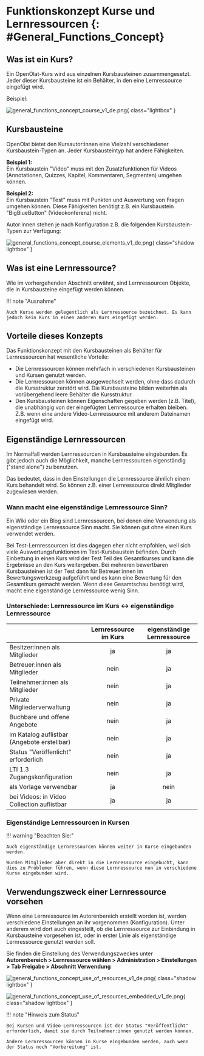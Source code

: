 # Funktionskonzept Kurse und Lernressourcen {: #General_Functions_Concept}


## Was ist ein Kurs?

Ein OpenOlat-Kurs wird aus einzelnen Kursbausteinen zusammengesetzt. Jeder dieser Kursbausteine ist ein Behälter, in den eine Lernressource eingefügt wird.

Beispiel: 

![general_functions_concept_course_v1_de.png](assets/general_functions_concept_course_v1_de.png){ class="lightbox" }

## Kursbausteine

OpenOlat bietet den Kursautor:innen eine Vielzahl verschiedener Kursbaustein-Typen an. Jeder Kursbausteintyp hat andere Fähigkeiten.

**Beispiel 1:**<br>
Ein Kursbaustein "Video" muss mit den Zusatzfunktionen für Videos (Annotationen, Quizzes, Kapitel, Kommentaren, Segmenten) umgehen können.

**Beispiel 2:**<br>
Ein Kursbaustein "Test" muss mit Punkten und Auswertung von Fragen umgehen können. Diese Fähigkeiten benötigt z.B. ein Kursbaustein "BigBlueButton" (Videokonferenz) nicht.

Autor:innen stehen je nach Konfiguration z.B. die folgenden Kursbaustein-Typen zur Verfügung:

![general_functions_concept_course_elements_v1_de.png](assets/general_functions_concept_course_elements_v1_de.png){ class="shadow lightbox" }


## Was ist eine Lernressource?

Wie im vorhergehenden Abschnitt erwähnt, sind Lernressourcen Objekte, die in Kursbausteine eingefügt werden können.

!!! note "Ausnahme"

    Auch Kurse werden gelegentlich als Lernressource bezeichnet. Es kann jedoch kein Kurs in einen anderen Kurs eingefügt werden.



## Vorteile dieses Konzepts

Das Funktionskonzept mit den Kursbausteinen als Behälter für Lernressourcen hat wesentliche Vorteile:

* Die Lernressourcen können mehrfach in verschiedenen Kursbausteinen und Kursen genutzt werden.
* Die Lernressourcen können ausgewechselt werden, ohne dass dadurch die Kursstruktur zerstört wird. Die Kursbausteine bilden weiterhin als vorübergehend leere Behälter die Kursstruktur.
* Den Kursbausteinen können Eigenschaften gegeben werden (z.B. Titel), die unabhängig von der eingefügten Lernressource erhalten bleiben. Z.B. wenn eine andere Video-Lernressource mit anderem Dateinamen eingefügt wird.



## Eigenständige Lernressourcen

Im Normalfall werden Lernressourcen in Kursbausteine eingebunden. Es gibt jedoch auch die Möglichkeit, manche Lernressourcen eigenständig ("stand alone") zu benutzen.

Das bedeutet, dass in den Einstellungen die Lernressource ähnlich einem Kurs behandelt wird. 
So können z.B. einer Lernressource direkt Mitglieder zugewiesen werden.


### Wann macht eine eigenständige Lernressource Sinn?

Ein Wiki oder ein Blog sind Lernressourcen, bei denen eine Verwendung als eigenständige Lernressource Sinn macht. Sie können gut ohne einen Kurs verwendet werden. 

Bei Test-Lernressourcen ist dies dagegen eher nicht empfohlen, weil sich viele Auswertungsfunktionen im Test-Kursbaustein befinden. Durch Einbettung in einen Kurs wird der Test Teil des Gesamtkurses und kann die Ergebnisse an den Kurs weitergeben. Bei mehreren bewertbaren Kursbausteinen ist der Test dann für Betreuer:innen im Bewertungswerkzeug aufgeführt und es kann eine Bewertung für den Gesamtkurs gemacht werden. Wenn diese Gesamtschau benötigt wird, macht eine eigenständige Lernressource wenig Sinn. 


### Unterschiede: Lernressource im Kurs <-> eigenständige Lernressource


|                                   |Lernressource im Kurs| eigenständige Lernressource |
|-------------------------------------------------|:-------------------:|:-------------------:|
| Besitzer:innen als Mitglieder                   | ja    | ja   |
| Betreuer:innen als Mitglieder                   | nein  | ja   |
| Teilnehmer:innen als Mitglieder                 | nein  | ja   |
| Private Mitgliederverwaltung                    | nein  | ja   |
| Buchbare und offene Angebote                    | nein  | ja   |
| im Katalog auflistbar<br>(Angebote erstellbar)  | nein  | ja   |
| Status "Veröffenlicht" erforderlich             | nein  | ja   |
| LTI 1.3 Zugangskonfiguration                    | nein  | ja   |
| als Vorlage verwendbar                          | ja    | nein |
| bei Videos: in Video Collection auflistbar      | ja    | ja   |



### Eigenständige Lernressourcen in Kursen


!!! warning "Beachten Sie:"

    Auch eigenständige Lernressourcen können weiter in Kurse eingebunden werden.
    
    Wurden Mitglieder aber direkt in die Lernressource eingebucht, kann dies zu Problemen führen, wenn diese Lernressource nun in verschiedene Kurse eingebunden wird. 


## Verwendungszweck einer Lernressource vorsehen

Wenn eine Lernressource im Autorenbereich erstellt worden ist, werden verschiedene Einstellungen an ihr vorgenommen (Konfiguration). Unter anderem wird dort auch eingestellt, ob die Lernressource zur Einbindung in Kursbausteine vorgesehen ist, oder in erster Linie als eigenständige Lernressource genutzt werden soll.

Sie finden die Einstellung des Verwendungszweckes unter<br>
**Autorenbereich > Lernressource wählen > Administration > Einstellungen > Tab Freigabe > Abschnitt Verwendung**

![general_functions_concept_use_of_resources_v1_de.png](assets/general_functions_concept_use_of_resources_v1_de.png){ class="shadow lightbox" }

![general_functions_concept_use_of_resources_embedded_v1_de.png](assets/general_functions_concept_use_of_resources_embedded_v1_de.png){ class="shadow lightbox" }

!!! note "Hinweis zum Status"

    Bei Kursen und Video-Lernressourcen ist der Status "Veröffentlicht" erforderlich, damit sie durch Teilnehmer:innen genutzt werden können.
    
    Andere Lernressourcen können in Kurse eingebunden werden, auch wenn der Status noch "Vorbereitung" ist.
